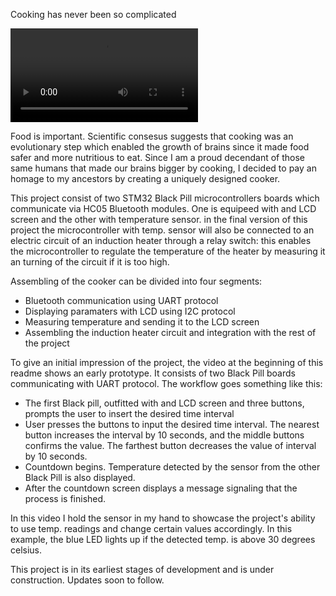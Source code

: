 Cooking has never been so complicated

![Prototype video.](Prototype.mp4 "Prototype video.")

Food is important. Scientific consesus suggests that cooking was an evolutionary step which enabled the growth of brains since it made food safer and more nutritious to eat.
Since I am a proud decendant of those same humans that made our brains bigger by cooking, I decided to pay an homage to my ancestors by creating a uniquely designed cooker.


This project consist of two STM32 Black Pill microcontrollers boards which communicate via HC05 Bluetooth modules. One is equipeed with and LCD screen and the other with temperature sensor.
in the final version of this project the microcontroller with temp. sensor will also be connected to an electric circuit of an induction heater through a relay switch: this enables the microcontroller to regulate the temperature of the heater by measuring it an turning of the circuit if it is too high.

Assembling of the cooker can be divided into four segments:
* Bluetooth communication using UART protocol
* Displaying paramaters with LCD using I2C protocol
* Measuring temperature and sending it to the LCD screen
* Assembling the induction heater circuit and integration with the rest of the project 

To give an initial impression of the project, the video at the beginning of this readme shows an early prototype. It consists of two Black Pill boards communicating with UART protocol.
The workflow goes something like this:
* The first Black pill, outfitted with and LCD screen and three buttons, prompts the user to insert the desired time interval
* User presses the buttons to input the desired time interval. The nearest button increases the interval by 10 seconds, and the middle buttons confirms the value. The farthest button decreases the value of interval by 10 seconds.
* Countdown begins. Temperature detected by the sensor from the other Black Pill is also displayed.
* After the countdown screen displays a message signaling that the process is finished.

In this video I hold the sensor in my hand to showcase the project's ability to use temp. readings and change certain values accordingly. In this example, the blue LED lights up if the detected temp. is above 30 degrees celsius.

This project is in its earliest stages of development and is under construction. Updates soon to follow.
